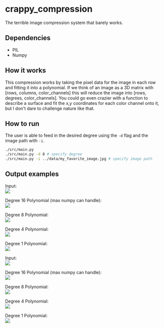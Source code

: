 # crappy_compression
The terrible image compression system that barely works.

## Dependencies
 * PIL
 * Numpy

## How it works
This compression works by taking the pixel data for the image in each row and fitting it into a polynomial.
If we think of an image as a 3D matrix with [rows, columns, color_channels] this will reduce the image into [rows, degrees, color_channels]. You could go even crazier with a function to describe a surface and fit the x,y coordinates for each color channel onto it, but I don't dare to challenge nature like that.

## How to run
The user is able to feed in the desired degree using the `-d` flag and the image path with `-i`.

```bash
./src/main.py
./src/main.py -d 8 # specify degree
./src/main.py -i ../data/my_favorite_image.jpg # specify image path
```

## Output examples
Input:  
<img src="data/dog.bmp">  

Degree 16 Polynomial (max numpy can handle):  
<img src="output/dog_16.png">

Degree 8 Polynomial:  
<img src="output/dog_8.png">

Degree 4 Polynomial:  
<img src="output/dog_4.png">

Degree 1 Polynomial:  
<img src="output/dog_1.png">

Input:  
<img src="data/sun.jpg">

Degree 16 Polynomial (max numpy can handle):  
<img src="output/sun_16.png">

Degree 8 Polynomial:  
<img src="output/sun_8.png">

Degree 4 Polynomial:  
<img src="output/sun_4.png">

Degree 1 Polynomial:  
<img src="output/sun_1.png">
